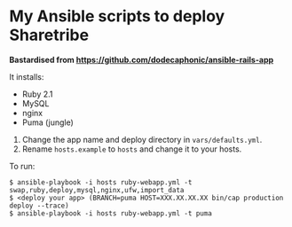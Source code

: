 # My Ansible scripts to deploy Sharetribe

**Bastardised from https://github.com/dodecaphonic/ansible-rails-app**

It installs:

- Ruby 2.1
- MySQL
- nginx
- Puma (jungle)

1. Change the app name and deploy directory in <code>vars/defaults.yml</code>.
2. Rename `hosts.example` to `hosts` and change it to your hosts.

To run:

    $ ansible-playbook -i hosts ruby-webapp.yml -t swap,ruby,deploy,mysql,nginx,ufw,import_data
    $ <deploy your app> (BRANCH=puma HOST=XXX.XX.XX.XX bin/cap production deploy --trace)
    $ ansible-playbook -i hosts ruby-webapp.yml -t puma
